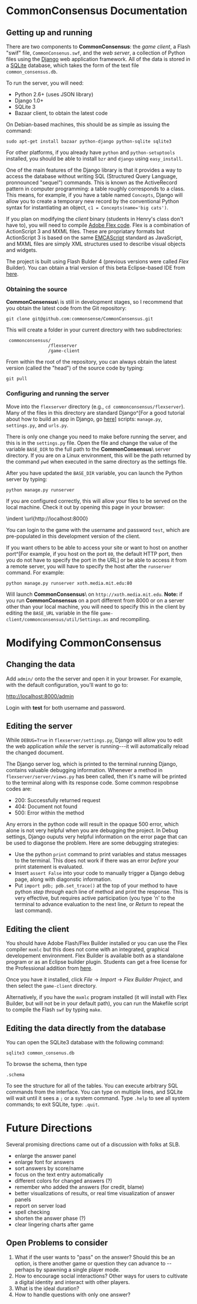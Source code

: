 # CommonConsensus Documentation 

## Getting up and running

There are two components to **CommonConsensus**: the *game client*, a Flash "swif" file, `CommonConsenus.swf`, and the *web server*, a collection of Python files using the [Django](http://djangoproject.com) web application framework.  All of the data is stored in a [SQLite](http://sqlite.org) database, which takes the form of the text file `common_consensus.db`. 

To run the server, you will need:

  - Python 2.6+ (uses JSON library)
  - Django 1.0+
  - SQLite 3
  - Bazaar client, to obtain the latest code

On Debian-based machines, this should be as simple as issuing the command:

    sudo apt-get install bazaar python-django python-sqlite sqlite3

For other platforms, if you already have `python` and `python-setuptools` installed, you should be able to install `bzr` and `django` using `easy_install`.  

One of the main features of the Django library is that it provides a way to access the database without writing SQL (Structured Query Language, pronnounced "sequel") commands.   This is known as the ActiveRecord pattern in computer programming: a table roughly corresponds to a class.  This means, for example, if you have a table named `Concepts`, Django will allow you to create a temporary new record by the conventional Python syntax for instantiating an object,  `c1 = Concepts(name='big cats')`.

If you plan on modifying the *client* binary (students in Henry's class don't have to), you will need to compile [Adobe Flex code](http://www.adobe.com/products/flex/).  Flex is a combination of ActionScript 3 and MXML files.  These are propriatary formats but ActionScript 3 is based on the same [EMCAScript](http://en.wikipedia.org/wiki/ECMAScript) standard as JavaScript, and MXML files are simply XML structures used to describe visual objects and widgets. 

The project is built using Flash Bulder 4 (previous versions were called *Flex* Builder).  You can obtain a trial version of this beta Eclipse-based IDE from [here](http://labs.adobe.com/technologies/flashbuilder4/).


### Obtaining the source


**CommonConsensus**\ is still in development stages, so I recommend that you obtain the latest code from the Git repository: 
    
    git clone git@github.com:commonsense/CommonConsensus.git

This will create a folder in your current directory with two subdirectories:

     commonconsensus/
                    /flexserver
                    /game-client

From within the root of the repository, you can always obtain the latest version (called the "head") of the source code by typing:

    git pull

### Configuring and running the server

Move into the `flexserver` directory (e.g., `cd commonconsensus/flexserver`). Many of the files in this directory are standard Django^[For a good tutorial about how to build an app in Django, go [here](http://docs.djangoproject.com/en/dev/intro/tutorial01/)] scripts: `manage.py`, `settings.py`, and `urls.py`.

There is only one change you need to make before running the server, and this is in the `settings.py` file.  Open the file and change the value of the variable `BASE_DIR` to the full path to the **CommonConsensus**\ server directory. If you are on a Linux environment, this will be the path returned by the command `pwd` when executed in the same directory as the settings file.

After you have updated the `BASE_DIR` variable, you can launch the Python server by typing:

    python manage.py runserver

If you are configured correctly, this will allow your files to be served on the local machine.  Check it out by opening this page in your browser:

\indent \url{http://localhost:8000}

You can login to the game with the username and password `test`, which are pre-populated in this development version of the client.

If you want others to be able to access your site or want to host on another port^[For example, if you host on the port `80`, the default HTTP port, then you do not have to specify the port in the URL] or be able to access it from a remote server, you will have to specify the host after the `runserver` command.  For example:

    python manage.py runserver xoth.media.mit.edu:80

Will launch **CommonConsensus**\ on `http://xoth.media.mit.edu`.   **Note:** if you run **CommonConsensus** on a port different from 8000 or on a server other than your local machine, you will need to specify this in the client by editing the `BASE_URL` variable in the file `game-client/commonconsensus/util/Settings.as` and recompiling.


# Modifying CommonConsensus

## Changing the data

Add `admin/` onto the the server and open it in your browser. For example, with the default configuration, you'll want to go to:

[http://localhost:8000/admin](http://localhost:8000/admin)

Login with **test** for both username and password.  


## Editing the server

While `DEBUG=True` in `flexserver/settings.py`, Django will allow you to edit the web application *while* the server is running---it will automatically reload the changed document.

The Django server log, which is printed to the terminal running Django, contains valuable debugging information.  Whenever a method in `flexserver/server/views.py` has been called, then it's name will be printed to the terminal along with its response code.  Some common respobnse codes are:

   - 200:  Successfully returned request
   - 404:  Document not found
   - 500:  Error within the method

Any errors in the python code will result in the opaque 500 error, which alone is not very helpful when you are debugging the project.  In Debug settings, Django ouputs very helpful information on the error page that can be used to diagonse the problem.  Here are some debugging strategies:

   - Use the python `print` command to print variables and status messages to the terminal.  This does not work if there was an error *before* your print statement is evaluated.
   - Insert `assert False` into your code to manually trigger a Django debug page, along with diagonstic information.
   - Put `import pdb; pdb.set_trace()` at the top of your method to have python *step through* each line of method and print the response.  This is very effective, but requires active participation (you type 'n' to the terminal to advance evaluation to the next line, or *Return* to repeat the last command).


## Editing the client

You should have Adobe Flash/Flex Builder installed or you can use the Flex compiler `mxmlc` but this does not come with an integrated, graphical developement environment.   Flex Builder is available both as a standalone program or as an Eclipse builder plugin.  Students can get a free license for the Professional addition from [here](https://freeriatools.adobe.com/).

Once you have it installed, click *File* $\rightarrow$ *Import* $\rightarrow$ *Flex Builder Project*, and then select the `game-client` directory.

Alternatively, if you have the `mxmlc` program installed (it will install with Flex Builder, but will not be in your default path), you can run the Makefile script to compile the Flash `swf` by typing `make`. 


## Editing the data directly from the database

You can open the SQLite3 database with the following command:

    sqlite3 common_consenus.db

To browse the schema, then type

    .schema

To see the structure for all of the tables.   You can execute arbitrary SQL commands from the interface.  You can type on multiple lines, and SQLite will wait until it sees a `;` or a system command.  Type `.help` to see all system commands; to exit SQLite, type: `.quit`.


# Future Directions

Several promising directions came out of a discussion with folks at SLB.
 
 - enlarge the answer panel
 - enlarge font for answers
 - sort answers by score/name
 - focus on the text entry automatically
 - different colors for changed answers (?)
 - remember who added the answers (for credit, blame)
 - better visualizations of results, or real time visualization of answer panels
 - report on server load
 - spell checking
 - shorten the answer phase (?)
 - clear lingering charts after game

## Open Problems to consider 

 1. What if the user wants to "pass" on the answer?  Should this be an option, is there another game or question they can advance to -- perhaps by spawning a single player mode.
 2. How to encourage social interactions?  Other ways for users to cultivate a digital identity and interact with other players.
 3. What is the ideal duration?
 4. How to handle questions with only one answer?

